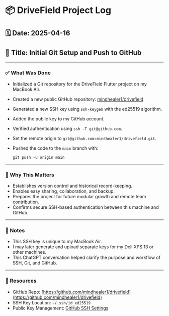 # 📦 DriveField Project Log

## 🗓️ Date: 2025-04-16  
## 🧭 Title: Initial Git Setup and Push to GitHub

---

### ✅ What Was Done

- Initialized a Git repository for the DriveField Flutter project on my MacBook Air.
- Created a new public GitHub repository: [mindhealer1/drivefield](https://github.com/mindhealer1/drivefield)
- Generated a new SSH key using `ssh-keygen` with the ed25519 algorithm.
- Added the public key to my GitHub account.
- Verified authentication using `ssh -T git@github.com`.
- Set the remote origin to `git@github.com:mindhealer1/drivefield.git`.
- Pushed the code to the `main` branch with:
  
  ```
  git push -u origin main
  ```

---

### 🧠 Why This Matters

- Establishes version control and historical record-keeping.
- Enables easy sharing, collaboration, and backup.
- Prepares the project for future modular growth and remote team contribution.
- Confirms secure SSH-based authentication between this machine and GitHub.

---

### 📝 Notes

- This SSH key is unique to my MacBook Air.
- I may later generate and upload separate keys for my Dell XPS 13 or other machines.
- This ChatGPT conversation helped clarify the purpose and workflow of SSH, Git, and GitHub.

---

### 📎 Resources

- GitHub Repo: [https://github.com/mindhealer1/drivefield](https://github.com/mindhealer1/drivefield)
- SSH Key Location: `~/.ssh/id_ed25519`
- Public Key Management: [GitHub SSH Settings](https://github.com/settings/keys)
